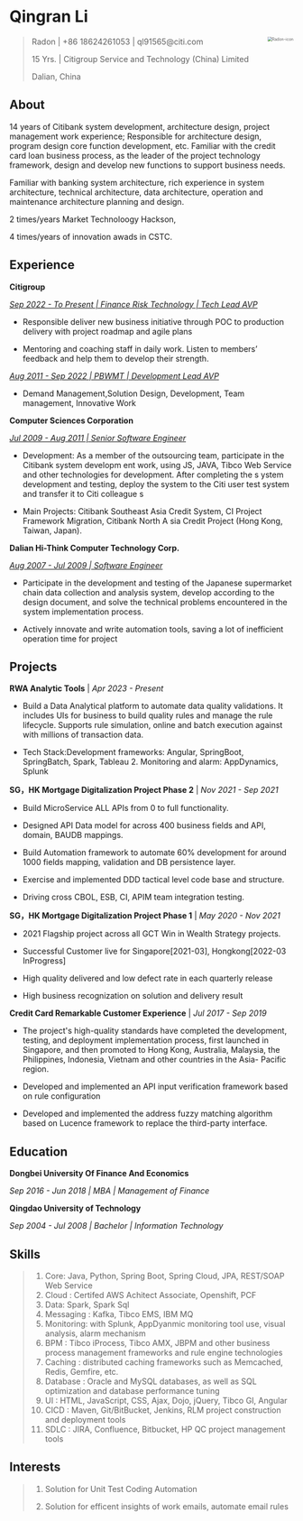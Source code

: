 # Qingran Li 

><img src="/Users/pc-rn/同步空间/write-sth/Radon-CV.assets/icon-circle.png" alt="Radon-icon" style="float:right; zoom:50%;" />
>Radon | +86 18624261053 | ql91565@citi.com 
>
> 15 Yrs. | Citigroup Service and Technology (China) Limited
>
> Dalian, China

## About

14 years of Citibank system development, architecture design, project management work experience; Responsible for architecture design, program design core function development, etc. Familiar with the credit card loan business process, as the leader of the project technology framework, design and develop new functions to support business needs.

Familiar with banking system architecture, rich experience in system architecture, technical architecture, data architecture, operation and maintenance architecture planning and design.

2 times/years Market Technoloogy Hackson,  

4 times/years of innovation awads in CSTC.

## Experience

**Citigroup**

<u>*Sep 2022 - To Present | Finance Risk Technology | Tech Lead AVP*</u>

* Responsible deliver new business initiative through POC to production delivery with project roadmap and agile plans

* Mentoring and coaching staff in daily work. Listen to members’ feedback and help them to develop their strength.

<u>*Aug 2011 - Sep 2022 | PBWMT | Development Lead AVP*</u>

* Demand Management,Solution Design, Development, Team management, Innovative Work

**Computer Sciences Corporation**

<u>*Jul 2009 - Aug 2011 | Senior Software Engineer*</u>

* Development: As a member of the outsourcing team, participate in the Citibank system developm ent work, using JS, JAVA, Tibco Web Service and other technologies for development. After completing the s ystem development and testing, deploy the system to the Citi user test system and transfer it to Citi colleague s

* Main Projects: Citibank Southeast Asia Credit System, CI Project Framework Migration, Citibank North A sia Credit Project (Hong Kong, Taiwan, Japan).

**Dalian Hi-Think Computer Technology Corp.**

<u>*Aug 2007 - Jul 2009 | Software Engineer*</u>

* Participate in the development and testing of the Japanese supermarket chain data collection and analysis system, develop according to the design document, and solve the technical problems encountered in the system implementation process.

* Actively innovate and write automation tools, saving a lot of inefficient operation time for project

Projects
-----------------
**RWA Analytic Tools**  | *Apr 2023 - Present* 

* Build a Data Analytical platform to automate data quality validations. It includes UIs for business to build quality rules and manage the rule lifecycle. Supports rule simulation, online and batch execution against with millions of transaction data.

* Tech Stack:Development frameworks: Angular, SpringBoot, SpringBatch, Spark, Tableau 2. Monitoring and alarm: AppDynamics, Splunk

**SG，HK Mortgage Digitalization Project Phase 2** | *Nov 2021 - Sep 2021*

* Build MicroService ALL APIs from 0 to full functionality.

* Designed API Data model for across 400 business fields and API, domain, BAUDB mappings. 

* Build Automation framework to automate 60% development for around 1000 fields mapping, validation and DB persistence layer.

* Exercise and implemented DDD tactical level code base and structure.

* Driving cross CBOL, ESB, CI, APIM team integration testing.

**SG，HK Mortgage Digitalization Project Phase 1** | *May 2020 - Nov 2021*

* 2021 Flagship project across all GCT Win in Wealth Strategy projects.

* Successful Customer live for Singapore[2021-03], Hongkong[2022-03 InProgress] 

* High quality delivered and low defect rate in each quarterly release

* High business recognization on solution and delivery result

**Credit Card Remarkable Customer Experience** | *Jul 2017 - Sep 2019*

* The project's high-quality standards have completed the development, testing, and deployment implementation process, first launched in Singapore, and then promoted to Hong Kong, Australia, Malaysia, the Philippines, Indonesia, Vietnam and other countries in the Asia- Pacific region.

* Developed and implemented an API input verification framework based on rule configuration

* Developed and implemented the address fuzzy matching algorithm based on Lucence framework to replace the third-party interface.

Education
---------

**Dongbei University Of Finance And Economics** 

*Sep 2016 - Jun 2018 | MBA | Management of Finance*

**Qingdao University of Technology** 

*Sep 2004 - Jul 2008 | Bachelor | Information Technology*

Skills
------

> 1. Core:  Java, Python, Spring Boot, Spring Cloud, JPA, REST/SOAP Web Service
> 2. Cloud : Certifed AWS Achitect Associate, Openshift, PCF
> 3. Data: Spark, Spark Sql
> 4. Messaging : Kafka, Tibco EMS, IBM MQ
> 5. Monitoring: with Splunk, AppDyanmic monitoring tool use, visual analysis, alarm mechanism
> 6. BPM : Tibco iProcess, Tibco AMX, JBPM and other business process management frameworks and rule engine technologies 
> 7. Caching : distributed caching frameworks such as Memcached, Redis, Gemfire, etc.
> 8. Database : Oracle and MySQL databases, as well as SQL optimization and database performance tuning
> 9. UI : HTML, JavaScript, CSS, Ajax, Dojo, jQuery, Tibco GI, Angular
> 10. CICD : Maven, Git/BitBucket, Jenkins, RLM project construction and deployment tools
> 11. SDLC : JIRA, Confluence, Bitbucket, HP QC project management tools

Interests
--------

> 1. Solution for Unit Test Coding Automation
>
> 2. Solution for efficent insights of work emails,  automate email rules